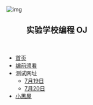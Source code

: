 ![img](https://bkimg.cdn.bcebos.com/pic/f9198618367adab4fd6d7efe8cd4b31c8601e4ca?x-bce-process=image/watermark,image_d2F0ZXIvYmFpa2U3Mg==,g_7,xp_5,yp_5)
<h2>&#12288 &#12288 实验学校编程 OJ</h2><br>

* [首页](/)
* [编前须看](/start/)
* 测试网址
	* [7月19日](/time/7-19/)
    * [7月20日](/time/7-20/)
* [小黑屋](/blackhome/)
